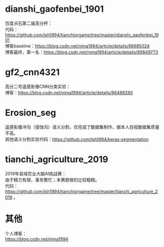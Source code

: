 # dianshi_gaofenbei_1901

百度点石第二届高分杯：  
代码：https://github.com/lsh1994/tianchiorgame/tree/master/dianshi_gaofenbei_1901  
博客baseline：https://blog.csdn.net/nima1994/article/details/86685024    
博客最终，第一名：https://blog.csdn.net/nima1994/article/details/89849773

# gf2_cnn4321

高分二号遥感影像CNN分类实验：  
博客：https://blog.csdn.net/nima1994/article/details/86488280

# Erosion_seg
遥感影像冲沟（侵蚀沟）语义分割，仅完成了数据集制作，据本人目视数据集质量不高。    
其他语义分割实验代码：https://github.com/lsh1994/keras-segmentation   

# tianchi_agriculture_2019
2019年县域农业大脑AI挑战赛：  
由于精力有限，事务繁忙；本赛题做的比较粗糙。   
代码：https://github.com/lsh1994/tianchiorgame/tree/master/tianchi_agriculture_2019 。

# 其他

个人博客：  
https://blog.csdn.net/nima1994